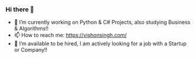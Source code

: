 ### Hi there 👋
- 🔭 I’m currently working on Python & C# Projects, also studying Business & Algorithms!!
- 📫 How to reach me: https://vishonsingh.com/
- 🌱 I’m available to be hired, I am actively looking for a job with a Startup or Company!!

<!--
**Symbolistic/Symbolistic** is a ✨ _special_ ✨ repository because its `README.md` (this file) appears on your GitHub profile.

Here are some ideas to get you started:

- 🔭 I’m currently working on ...
- 🌱 I’m currently learning ...
- 👯 I’m looking to collaborate on ...
- 🤔 I’m looking for help with ...
- 💬 Ask me about ...
- 📫 How to reach me: ...
- 😄 Pronouns: ...
- ⚡ Fun fact: ...
-->
